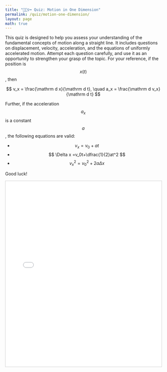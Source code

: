 ```yaml
---
title: "🏃🏼‍♀️‍➡️ Quiz: Motion in One Dimension"
permalink: /quiz/motion-one-dimension/
layout: page
math: true
---
```


This quiz is designed to help you assess your understanding of the fundamental concepts of motion along a straight line. It includes questions on displacement, velocity, acceleration, and the equations of uniformly accelerated motion. Attempt each question carefully, and use it as an opportunity to strengthen your grasp of the topic. For your reference, if the position is $$x(t)$$, then 

$$
v_x = \frac{\mathrm d x}{\mathrm d t}, \quad a_x = \frac{\mathrm d v_x}{\mathrm d t}
$$

Further, if the acceleration $$a_x$$ is a constant $$a$$, the following equations are valid:

-   $$ v_x=v_0+at $$
-   $$ \Delta x =v_0t+\dfrac{1}{2}at^2 $$
-   $$ v_x^2=v_0^2+2a\Delta x $$


Good luck!

<iframe src="/quizzes/quiz.html?chapter=motion_in_one_dimension" width="100%" height="600" frameborder="0" style="border:1px solid #ccc;"></iframe>

